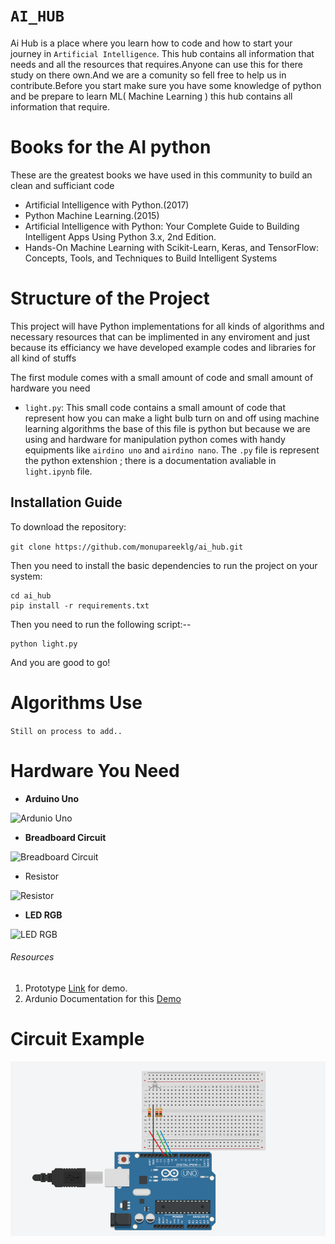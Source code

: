 # `AI_HUB`
Ai Hub is a place where you learn how to code and how to start your journey in `Artificial Intelligence`. This hub contains all information that needs and all the resources that requires.Anyone can use this for there study on there own.And we are a comunity so fell free to help us in contribute.Before you start make sure you have some knowledge of python and be prepare to learn ML( Machine Learning ) this hub contains all information that require.

# Books for the AI python

These are the greatest books we have used in this community to build an clean and sufficiant code

- Artificial Intelligence with Python.(2017)
- Python Machine Learning.(2015)
- Artificial Intelligence with Python: Your Complete Guide to Building Intelligent Apps Using Python 3.x, 2nd Edition.
- Hands-On Machine Learning with Scikit-Learn, Keras, and TensorFlow: Concepts, Tools, and Techniques to Build Intelligent Systems

# Structure of the Project

This project will have Python implementations for all kinds of algorithms and necessary resources that can be implimented in any enviroment and just because its efficiancy we have developed example codes and libraries for all kind of stuffs 

The first module comes with a small amount of code and small amount of hardware you need 

- `light.py`: This small code contains a small amount of code that represent how you can make a light bulb turn on and off using machine learning algorithms the base of this file is python but because we are using and hardware for manipulation python comes with handy equipments like `airdino uno` and `airdino nano`. The `.py` file is represent the python extenshion ; there is a documentation avaliable in `light.ipynb` file.

## Installation Guide

To download the repository:

`git clone https://github.com/monupareeklg/ai_hub.git`

Then you need to install the basic dependencies to run the project on your system:

```
cd ai_hub
pip install -r requirements.txt
```
Then you need to run the following script:--
```
python light.py
```
And you are good to go!


# Algorithms Use
`Still on process to add..`

# Hardware You Need
- **Arduino Uno**

![Ardunio Uno](https://cdn.shopify.com/s/files/1/0506/1689/3647/products/A000066_03.front_970c6014-61ab-4226-a20f-14cc6d8d682c_934x700.jpg?v=1629816078)

- **Breadboard Circuit**

![Breadboard Circuit](https://m.media-amazon.com/images/I/41xei0UTCvL._SX466_.jpg)

- Resistor

![Resistor](https://upload.wikimedia.org/wikipedia/commons/7/75/Electronic-Axial-Lead-Resistors-Array.jpg)

- **LED RGB**

![LED RGB](https://cdn.sparkfun.com//assets/parts/6/5/5/7/11120-Diffused_LED_-_RGB_10mm-01.jpg)

###### Resources

1. Prototype [Link](https://www.tinkercad.com/things/2MnIFSYqLq6-funky-elzing/editel) for demo.
2. Ardunio Documentation for this [Demo](https://create.arduino.cc/projecthub/muhammad-aqib/arduino-rgb-led-tutorial-fc003e)

# Circuit Example
![Example](https://github.com/monupareeklg/ai_hub/blob/master/example.png?raw=true)






